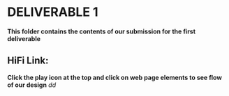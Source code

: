 # DELIVERABLE 1

**This folder contains the contents of our submission for the first deliverable**

## HiFi Link:
**Click the play icon at the top and click on web page elements to see flow of our design**
*dd*

